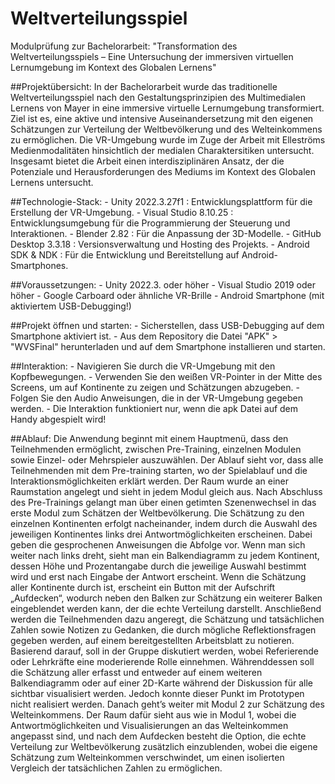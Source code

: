# Weltverteilungsspiel
Modulprüfung zur Bachelorarbeit: "Transformation des Weltverteilungsspiels –
Eine Untersuchung der immersiven virtuellen Lernumgebung im Kontext des Globalen Lernens"

##Projektübersicht: 
In der Bachelorarbeit wurde das traditionelle Weltverteilungsspiel nach den Gestaltungsprinzipien des Multimedialen Lernens von Mayer in eine immersive virtuelle Lernumgebung transformiert. Ziel ist es, eine aktive und intensive Auseinandersetzung mit den eigenen Schätzungen zur Verteilung der Weltbevölkerung und des Welteinkommens zu ermöglichen. Die VR-Umgebung wurde im Zuge der Arbeit mit Elleströms Medienmodalitäten hinsichtlich der medialen Charaktersitiken untersucht. Insgesamt bietet die Arbeit einen interdisziplinären Ansatz, der die Potenziale und Herausforderungen des Mediums im Kontext des Globalen Lernens untersucht.

##Technologie-Stack:
    - Unity 2022.3.27f1 : Entwicklungsplattform für die Erstellung der VR-Umgebung.
    - Visual Studio 8.10.25 : Entwicklungsumgebung für die Programmierung der Steuerung und Interaktionen.
    - Blender 2.82 : Für die Anpassung der 3D-Modelle.
    - GitHub Desktop 3.3.18 : Versionsverwaltung und Hosting des Projekts.
    - Android SDK & NDK : Für die Entwicklung und Bereitstellung auf Android-Smartphones.

##Voraussetzungen:
    - Unity 2022.3. oder höher
    - Visual Studio 2019 oder höher
    - Google Carboard oder ähnliche VR-Brille
    - Android Smartphone (mit aktiviertem USB-Debugging!)

##Projekt öffnen und starten:
    - Sicherstellen, dass USB-Debugging auf dem Smartphone aktiviert ist.
    - Aus dem Repository die Datei "APK" > "WVSFinal" herunterladen und auf dem Smartphone installieren und starten.

##Interaktion:
    - Navigieren Sie durch die VR-Umgebung mit den Kopfbewegungen.
    - Verwenden Sie den weißen VR-Pointer in der Mitte des Screens, um auf Kontinente zu zeigen und Schätzungen abzugeben.
    - Folgen Sie den Audio Anweisungen, die in der VR-Umgebung gegeben werden.
    - Die Interaktion funktioniert nur, wenn die apk Datei auf dem Handy abgespielt wird!

##Ablauf: 
Die Anwendung beginnt mit einem Hauptmenü, dass den Teilnehmenden ermöglicht, zwischen Pre-Training, einzelnen Modulen sowie Einzel- oder Mehrspieler auszuwählen. Der Ablauf sieht vor, dass alle Teilnehmenden mit dem Pre-training starten, wo der Spielablauf und die Interaktionsmöglichkeiten erklärt werden. Der Raum wurde an einer Raumstation angelegt und sieht in jedem Modul gleich aus. Nach Abschluss des Pre-Trainings gelangt man über einen getimten Szenenwechsel in das erste Modul zum Schätzen der Weltbevölkerung. Die Schätzung zu den einzelnen Kontinenten erfolgt nacheinander, indem durch die Auswahl des jeweiligen Kontinentes links drei Antwortmöglichkeiten erscheinen. Dabei geben die gesprochenen Anweisungen die Abfolge vor. Wenn man sich weiter nach links dreht, sieht man ein Balkendiagramm zu jedem Kontinent, dessen Höhe und Prozentangabe durch die jeweilige Auswahl bestimmt wird und erst nach Eingabe der Antwort erscheint. Wenn die Schätzung aller Kontinente durch ist, erscheint ein Button mit der Aufschrift „Aufdecken“, wodurch neben den Balken zur Schätzung ein weiterer Balken eingeblendet werden kann, der die echte Verteilung darstellt. Anschließend werden die Teilnehmenden dazu angeregt, die Schätzung und tatsächlichen Zahlen sowie Notizen zu Gedanken, die durch mögliche Reflektionsfragen gegeben werden, auf einem bereitgestellten Arbeitsblatt zu notieren. Basierend darauf, soll in der Gruppe diskutiert werden, wobei Referierende oder Lehrkräfte eine moderierende Rolle einnehmen. Währenddessen soll die Schätzung aller erfasst und entweder auf einem weiteren Balkendiagramm oder auf einer 2D-Karte während der Diskussion für alle sichtbar visualisiert werden. Jedoch konnte dieser Punkt im Prototypen nicht realisiert werden. Danach geht’s weiter mit Modul 2 zur Schätzung des Welteinkommens. Der Raum dafür sieht aus wie in Modul 1, wobei die Antwortmöglichkeiten und Visualisierungen an das Welteinkommen angepasst sind, und nach dem Aufdecken besteht die Option, die echte Verteilung zur Weltbevölkerung zusätzlich einzublenden, wobei die eigene Schätzung zum Welteinkommen verschwindet, um einen isolierten Vergleich der tatsächlichen Zahlen zu ermöglichen.
